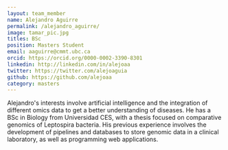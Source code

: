 ```yaml
---
layout: team_member
name: Alejandro Aguirre
permalink: /alejandro_aguirre/
image: tamar_pic.jpg
titles: BSc
position: Masters Student
email: aaguirre@cmmt.ubc.ca
orcid: https://orcid.org/0000-0002-3390-8301
linkedin: http://linkedin.com/in/alejoaa
twitter: https://twitter.com/alejoaguia
github: https://github.com/alejoaa
category: masters
---
```

Alejandro's interests involve artificial intelligence and the integration of different omics data to get a better understanding of diseases. He has a BSc in Biology from Universidad CES, with a thesis focused on comparative genomics of Leptospira bacteria. His previous experience involves the development of pipelines and databases to store genomic data in a clinical laboratory, as well as programming web applications.